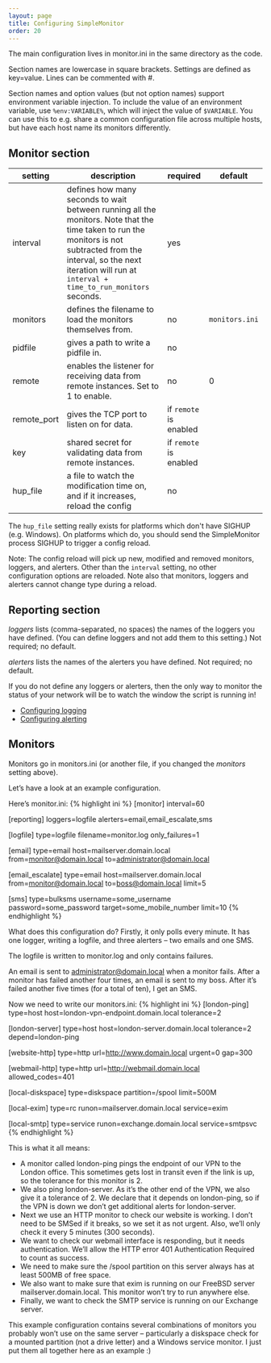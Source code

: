```yaml
---
layout: page
title: Configuring SimpleMonitor
order: 20
---
```


The main configuration lives in monitor.ini in the same directory as the code.

Section names are lowercase in square brackets. Settings are defined as key=value. Lines can be commented with #.

Section names and option values (but not option names) support environment variable injection. To include the value of an environment variable, use `%env:VARIABLE%`, which will inject the value of `$VARIABLE`. You can use this to e.g. share a common configuration file across multiple hosts, but have each host name its monitors differently.

## Monitor section

| setting | description | required | default |
|---|---|---|---|
| interval | defines how many seconds to wait between running all the monitors. Note that the time taken to run the monitors is not subtracted from the interval, so the next iteration will run at `interval + time_to_run_monitors` seconds. | yes | |
| monitors | defines the filename to load the monitors themselves from. | no | `monitors.ini`
| pidfile | gives a path to write a pidfile in. | no | |
| remote | enables the listener for receiving data from remote instances. Set to 1 to enable. | no | 0 |
| remote_port | gives the TCP port to listen on for data. | if `remote` is enabled | |
| key | shared secret for validating data from remote instances. | if `remote` is enabled | |
| hup_file | a file to watch the modification time on, and if it increases, reload the config | no | |

The `hup_file` setting really exists for platforms which don't have SIGHUP (e.g. Windows). On platforms which do, you should send the SimpleMonitor process SIGHUP to trigger a config reload.

Note: The config reload will pick up new, modified and removed monitors, loggers, and alerters. Other than the `interval` setting, no other configuration options are reloaded. Note also that monitors, loggers and alerters cannot change type during a reload.

## Reporting section

*loggers* lists (comma-separated, no spaces) the names of the loggers you have defined. (You can define loggers and not add them to this setting.) Not required; no default.

*alerters* lists the names of the alerters you have defined. Not required; no default.

If you do not define any loggers or alerters, then the only way to monitor the status of your network will be to watch the window the script is running in!

* [Configuring logging](logging.html)
* [Configuring alerting](alerting.html)

## Monitors

Monitors go in monitors.ini (or another file, if you changed the *monitors* setting above).

Let’s have a look at an example configuration.

Here’s monitor.ini:
{% highlight ini %}
[monitor]
interval=60

[reporting]
loggers=logfile
alerters=email,email_escalate,sms

[logfile]
type=logfile
filename=monitor.log
only_failures=1

[email]
type=email
host=mailserver.domain.local
from=monitor@domain.local
to=administrator@domain.local

[email_escalate]
type=email
host=mailserver.domain.local
from=monitor@domain.local
to=boss@domain.local
limit=5

[sms]
type=bulksms
username=some_username
password=some_password
target=some_mobile_number
limit=10
{% endhighlight %}

What does this configuration do? Firstly, it only polls every minute. It has one logger, writing a logfile, and three alerters – two emails and one SMS.

The logfile is written to monitor.log and only contains failures.

An email is sent to administrator@domain.local when a monitor fails. After a monitor has failed another four times, an email is sent to my boss. After it’s failed another five times (for a total of ten), I get an SMS.

Now we need to write our monitors.ini:
{% highlight ini %}
[london-ping]
type=host
host=london-vpn-endpoint.domain.local
tolerance=2

[london-server]
type=host
host=london-server.domain.local
tolerance=2
depend=london-ping

[website-http]
type=http
url=http://www.domain.local
urgent=0
gap=300

[webmail-http]
type=http
url=http://webmail.domain.local
allowed_codes=401

[local-diskspace]
type=diskspace
partition=/spool
limit=500M

[local-exim]
type=rc
runon=mailserver.domain.local
service=exim

[local-smtp]
type=service
runon=exchange.domain.local
service=smtpsvc
{% endhighlight %}

This is what it all means:

* A monitor called london-ping pings the endpoint of our VPN to the London office. This sometimes gets lost in transit even if the link is up, so the tolerance for this monitor is 2.
* We also ping london-server. As it’s the other end of the VPN, we also give it a tolerance of 2. We declare that it depends on london-ping, so if the VPN is down we don’t get additional alerts for london-server.
* Next we use an HTTP monitor to check our website is working. I don’t need to be SMSed if it breaks, so we set it as not urgent. Also, we’ll only check it every 5 minutes (300 seconds).
* We want to check our webmail interface is responding, but it needs authentication. We’ll allow the HTTP error 401 Authentication Required to count as success.
* We need to make sure the /spool partition on this server always has at least 500MB of free space.
* We also want to make sure that exim is running on our FreeBSD server mailserver.domain.local. This monitor won’t try to run anywhere else.
* Finally, we want to check the SMTP service is running on our Exchange server.

This example configuration contains several combinations of monitors you probably won’t use on the same server – particularly a diskspace check for a mounted partition (not a drive letter) and a Windows service monitor. I just put them all together here as an example :)
